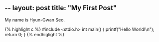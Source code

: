 --
layout: post
title: "My First Post"
--
My name is Hyun-Gwan Seo.

{% highlight c %}
#include <stdio.h>
int main()
{
	printf("Hello World!\n");
	return 0;
}
{% endhiglight %}
